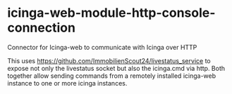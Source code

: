 icinga-web-module-http-console-connection
=========================================

Connector for Icinga-web to communicate with Icinga over HTTP

This uses https://github.com/ImmobilienScout24/livestatus_service to expose not only the livestatus socket but also the icinga.cmd via http. Both together allow sending commands from a remotely installed icinga-web instance to one or more icinga instances.
